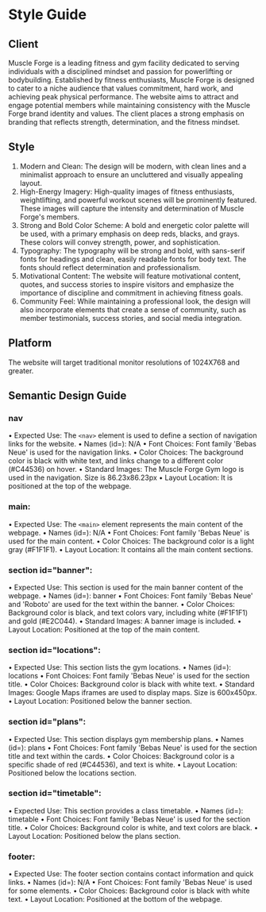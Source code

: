 # Style Guide 
## Client
Muscle Forge is a leading fitness and gym facility dedicated to serving individuals with a disciplined mindset and passion for powerlifting or bodybuilding. Established by fitness enthusiasts, Muscle Forge is designed to cater to a niche audience that values commitment, hard work, and achieving peak physical performance.
The website aims to attract and engage potential members while maintaining consistency with the Muscle Forge brand identity and values. The client places a strong emphasis on branding that reflects strength, determination, and the fitness mindset. 

## Style
1.	Modern and Clean: The design will be modern, with clean lines and a minimalist approach to ensure an uncluttered and visually appealing layout.
2.	High-Energy Imagery: High-quality images of fitness enthusiasts, weightlifting, and powerful workout scenes will be prominently featured. These images will capture the intensity and determination of Muscle Forge's members.
3.	Strong and Bold Color Scheme: A bold and energetic color palette will be used, with a primary emphasis on deep reds, blacks, and grays. These colors will convey strength, power, and sophistication.
4.	Typography: The typography will be strong and bold, with sans-serif fonts for headings and clean, easily readable fonts for body text. The fonts should reflect determination and professionalism.
5.	Motivational Content: The website will feature motivational content, quotes, and success stories to inspire visitors and emphasize the importance of discipline and commitment in achieving fitness goals.
6.	Community Feel: While maintaining a professional look, the design will also incorporate elements that create a sense of community, such as member testimonials, success stories, and social media integration.

## Platform
The website will target traditional monitor resolutions of 1024X768 and greater.

## Semantic Design Guide
### nav
•	Expected Use: The `<nav>` element is used to define a section of navigation links for the website.
•	Names (id=): N/A
•	Font Choices: Font family 'Bebas Neue' is used for the navigation links.
•	Color Choices: The background color is black with white text, and links change to a different color (#C44536) on hover.
•	Standard Images: The Muscle Forge Gym logo is used in the navigation. Size is 86.23x86.23px
•	Layout Location: It is positioned at the top of the webpage.

### main:
•	Expected Use: The `<main>` element represents the main content of the webpage.
•	Names (id=): N/A
•	Font Choices: Font family 'Bebas Neue' is used for the main content.
•	Color Choices: The background color is a light gray (#F1F1F1).
•	Layout Location: It contains all the main content sections.
  
### section id="banner":
•	Expected Use: This section is used for the main banner content of the webpage.
•	Names (id=): banner
•	Font Choices: Font family 'Bebas Neue' and 'Roboto' are used for the text within the banner.
•	Color Choices: Background color is black, and text colors vary, including white (#F1F1F1) and gold (#E2C044).
•	Standard Images: A banner image is included.
•	Layout Location: Positioned at the top of the main content.

### section id="locations":
•	Expected Use: This section lists the gym locations.
•	Names (id=): locations
•	Font Choices: Font family 'Bebas Neue' is used for the section title.
•	Color Choices: Background color is black with white text.
•	Standard Images: Google Maps iframes are used to display maps. Size is 600x450px.
•	Layout Location: Positioned below the banner section.

### section id="plans":
•	Expected Use: This section displays gym membership plans.
•	Names (id=): plans
•	Font Choices: Font family 'Bebas Neue' is used for the section title and text within the cards.
•	Color Choices: Background color is a specific shade of red (#C44536), and text is white.
•	Layout Location: Positioned below the locations section.

### section id="timetable":
•	Expected Use: This section provides a class timetable.
•	Names (id=): timetable
•	Font Choices: Font family 'Bebas Neue' is used for the section title.
•	Color Choices: Background color is white, and text colors are black.
•	Layout Location: Positioned below the plans section.

### footer:
•	Expected Use: The footer section contains contact information and quick links.
•	Names (id=): N/A
•	Font Choices: Font family 'Bebas Neue' is used for some elements.
•	Color Choices: Background color is black with white text.
•	Layout Location: Positioned at the bottom of the webpage. 
